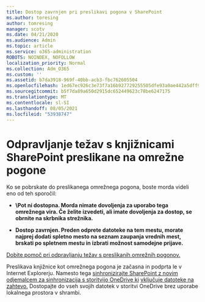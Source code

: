 ```yaml
---
title: Dostop zavrnjen pri preslikavi pogona v SharePoint
ms.author: toresing
author: tomresing
manager: scotv
ms.date: 04/21/2020
ms.audience: Admin
ms.topic: article
ms.service: o365-administration
ROBOTS: NOINDEX, NOFOLLOW
localization_priority: Normal
ms.collection: Adm_O365
ms.custom: ''
ms.assetid: b7da3918-969f-40bb-acb3-fbc762605504
ms.openlocfilehash: 1ed67ec926c3e73f7a16b927729255505dfe93a0ae442a5dff9400afafb41d8e
ms.sourcegitcommit: b5f7da89a650d2915dc652449623c78be6247175
ms.translationtype: MT
ms.contentlocale: sl-SI
ms.lasthandoff: 08/05/2021
ms.locfileid: "53938747"
---
```

# <a name="fix-problems-with-sharepoint-libraries-mapped-to-network-drives"></a>Odpravljanje težav s knjižnicami SharePoint preslikane na omrežne pogone

Ko se pobrskate do preslikanega omrežnega pogona, boste morda videli eno od teh sporočil:
  
- **\\Pot ni dostopna. Morda nimate dovoljenja za uporabo tega omrežnega vira. Če želite izvedeti, ali imate dovoljenja za dostop, se obrnite na skrbnika strežnika.**

- **Dostop zavrnjen. Preden odprete datoteke na tem mestu, morate najprej dodati spletno mesto na seznam zaupanja vrednih mest, brskati po spletnem mestu in izbrati možnost samodejne prijave.**

[Dobite pomoč pri odpravljanju težav s preslikanih omrežnih pogonov.](https://docs.microsoft.com/sharepoint/support/administration/troubleshoot-mapped-network-drives)
  
Preslikava knjižnice kot omrežnega pogona je začasna in podprta le v Internet Explorerju. Namesto tega [sinhronizirajte SharePoint z novim odjemalcem za sinhronizacija s storitvijo OneDrive ki](https://support.office.com/article/6de9ede8-5b6e-4503-80b2-6190f3354a88.aspx) [vključuje datoteke na zahtevo.](https://support.office.com/article/0e6860d3-d9f3-4971-b321-7092438fb38e.aspx) Dostopajte do vseh svojih datotek v storitvi OneDrive brez uporabe lokalnega prostora v shrambi.
  